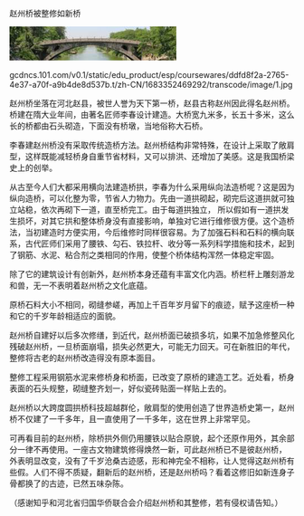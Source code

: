 赵州桥被整修如新桥


![赵州桥被整修如新桥](https://github.com/ywangnccu/ywang/blob/main/images/ZHAOZHOU_BRIDGE1.jpg)

gcdncs.101.com/v0.1/static/edu_product/esp/coursewares/ddfd8f2a-2765-4e37-a70f-a9b4de8d537b.t/zh-CN/1683352469292/transcode/image/1.jpg

赵州桥坐落在河北赵县，被世人誉为天下第一桥，赵县古称赵州因此得名赵州桥。桥建在隋大业年间，由著名匠师李春设计建造。大桥宽九米多，长五十多米，这么长的桥都由石头砌造，下面没有桥墩，当地俗称大石桥。

李春建赵州桥没有采取传统造桥方法。赵州桥结构非常特殊，在设计上采取了敞肩型，这样既能减轻桥身自重节省材料，又可以排洪、还增加了美感。这是我国桥梁史上的创举。

从古至今人们大都采用横向法建造桥拱，李春为什么采用纵向法造桥呢？这是因为纵向造桥，可以化整为零，节省人力物力。先由一道拱砌起，砌完后这道拱就可独立站稳，依次再砌下一道，直至桥完工。由于每道拱独立，
所以假如有一道拱发生损坏，对其它拱和整体桥身没有直接影响，单独对它进行维修很方便。这个造桥法，当初建造时方便实用，今后维修时同样很容易。为了加强石料和石料的横向联系，古代匠师们采用了腰铁、勾石、铁拉杆、收分等一系列科学措施和技术，起到了钢筋、水泥、粘合剂之类相同的作用，使整个桥体结构浑然一体稳定牢固。

除了它的建筑设计有创新外，赵州桥本身还蕴有丰富文化内涵。桥栏杆上雕刻游龙和兽，无一不表明着赵州桥之文化底蕴。

原桥石料大小不相同，砌缝参嵯，再加上千百年岁月留下的痕迹，赋予这座桥一种和它的千岁年龄相适应的面貌。

赵州桥自建好以后多次修缮，到近代，赵州桥面已破损多坑，如果不加急修整风化残破赵州桥，一旦桥面崩塌，损失必然更大，可能无力回天。可在新胜旧的年代，整修将古老的赵州桥改造得没有原本面目。

整修工程采用钢筋水泥来修桥身和桥面，已改变了原桥的建造工艺。近处看，桥身表面的石头规整，砌缝整齐划一，好似瓷砖贴面一样贴上去的。

赵州桥以大跨度圆拱桥科技超越群伦，敞肩型的使用创造了世界造桥史第一，赵州桥不仅建了一千多年，且一直使用了一千多年，这在世界上非常罕见。

可再看目前的赵州桥，除桥拱外侧仍用腰铁以贴合原貌，起个还原作用外，其余部分一律不再使用。一座古文物建筑修得焕然一新，可此赵州桥已不是彼赵州桥，
外表明显改变，没有了千岁沧桑古迹感，形和神完全不相称，让人觉得这赵州桥有些假。人们不得不质疑，翻新后的赵州桥，还是赵州桥吗？看着这修旧如新连身子骨都换了的古迹，已然五味杂陈。


（感谢知乎和河北省归国华侨联合会介绍赵州桥和其整修，若有侵权请告知。）
